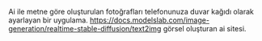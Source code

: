 Ai ile metne göre oluşturulan fotoğrafları telefonunuza duvar kağıdı olarak ayarlayan bir uygulama.
https://docs.modelslab.com/image-generation/realtime-stable-diffusion/text2img görsel oluşturan ai sitesi.

